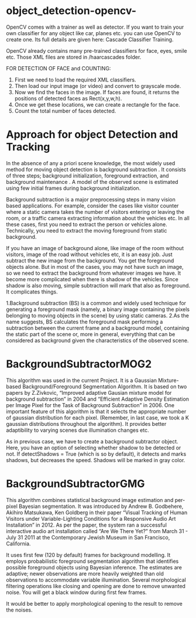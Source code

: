 # object_detection-opencv-

OpenCV comes with a trainer as well as detector. If you want to train your own classifier for any object like car, planes etc. you can use OpenCV to create one. Its full details are given here: Cascade Classifier Training.

OpenCV already contains many pre-trained classifiers for face, eyes, smile etc. Those XML files are stored in /haarcascades folder. 

FOR DETECTION OF FACE  and COUNTING:
1. First we need to load the required XML classifiers. 
2. Then load our input image (or video) and convert to grayscale mode.
3. Now we find the faces in the image. If faces are found, it returns the positions of detected faces as Rect(x,y,w,h).
4.  Once we get these locations, we can create a rectangle for the face.
5.  Count the total number of faces detected.


# Approach for object Detection and Tracking

In the absence of any a priori scene knowledge, the most widely used method for moving object detection is background subtraction . It consists of three steps; background initialization, foreground extraction, and background maintenance . A model of the observed scene is estimated using few initial frames during background initialization. 

Background subtraction is a major preprocessing steps in many vision based applications. For example, consider the cases like visitor counter where a static camera takes the number of visitors entering or leaving the room, or a traffic camera extracting information about the vehicles etc. In all these cases, first you need to extract the person or vehicles alone. Technically, you need to extract the moving foreground from static background.

If you have an image of background alone, like image of the room without visitors, image of the road without vehicles etc, it is an easy job. Just subtract the new image from the background. You get the foreground objects alone. But in most of the cases, you may not have such an image, so we need to extract the background from whatever images we have. It become more complicated when there is shadow of the vehicles. Since shadow is also moving, simple subtraction will mark that also as foreground. It complicates things.


1.Background subtraction (BS) is a common and widely used technique for generating a foreground mask (namely, a binary image containing the pixels belonging to moving objects in   the scene) by using static cameras.
2.As the name suggests, BS calculates the foreground mask performing a subtraction between the current frame and a background model, containing the static part of the scene or,     more in general, everything that can be considered as background given the characteristics of the observed scene.

# BackgroundSubtractorMOG2 
This algorithm was used in the current Project.
It is a Gaussian Mixture-based Background/Foreground Segmentation Algorithm. It is based on two papers by Z.Zivkovic, “Improved adaptive Gausian mixture model for background subtraction” in 2004 and “Efficient Adaptive Density Estimation per Image Pixel for the Task of Background Subtraction” in 2006. One important feature of this algorithm is that it selects the appropriate number of gaussian distribution for each pixel. (Remember, in last case, we took a K gaussian distributions throughout the algorithm). It provides better adaptibility to varying scenes due illumination changes etc.

As in previous case, we have to create a background subtractor object. Here, you have an option of selecting whether shadow to be detected or not. If detectShadows = True (which is so by default), it detects and marks shadows, but decreases the speed. Shadows will be marked in gray color.

# BackgroundSubtractorGMG
This algorithm combines statistical background image estimation and per-pixel Bayesian segmentation. It was introduced by Andrew B. Godbehere, Akihiro Matsukawa, Ken Goldberg in their paper “Visual Tracking of Human Visitors under Variable-Lighting Conditions for a Responsive Audio Art Installation” in 2012. As per the paper, the system ran a successful interactive audio art installation called “Are We There Yet?” from March 31 - July 31 2011 at the Contemporary Jewish Museum in San Francisco, California.

It uses first few (120 by default) frames for background modelling. It employs probabilistic foreground segmentation algorithm that identifies possible foreground objects using Bayesian inference. The estimates are adaptive; newer observations are more heavily weighted than old observations to accommodate variable illumination. Several morphological filtering operations like closing and opening are done to remove unwanted noise. You will get a black window during first few frames.

It would be better to apply morphological opening to the result to remove the noises.
